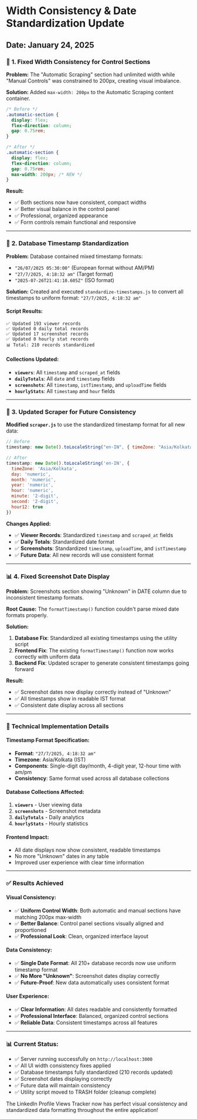 # Width Consistency & Date Standardization Update

## Date: January 24, 2025

### 🎨 **1. Fixed Width Consistency for Control Sections**

**Problem:** The "Automatic Scraping" section had unlimited width while "Manual Controls" was constrained to 200px, creating visual imbalance.

**Solution:** Added `max-width: 200px` to the Automatic Scraping content container.

```css
/* Before */
.automatic-section {
  display: flex; 
  flex-direction: column; 
  gap: 0.75rem;
}

/* After */
.automatic-section {
  display: flex; 
  flex-direction: column; 
  gap: 0.75rem; 
  max-width: 200px; /* NEW */
}
```

**Result:**
- ✅ Both sections now have consistent, compact widths
- ✅ Better visual balance in the control panel
- ✅ Professional, organized appearance
- ✅ Form controls remain functional and responsive

---

### 📅 **2. Database Timestamp Standardization**

**Problem:** Database contained mixed timestamp formats:
- `"26/07/2025 05:30:00"` (European format without AM/PM)
- `"27/7/2025, 4:18:32 am"` (Target format)
- `"2025-07-26T21:41:10.605Z"` (ISO format)

**Solution:** Created and executed `standardize-timestamps.js` to convert all timestamps to uniform format: `"27/7/2025, 4:18:32 am"`

#### **Script Results:**
```
✅ Updated 193 viewer records
✅ Updated 0 daily total records  
✅ Updated 17 screenshot records
✅ Updated 0 hourly stat records
📊 Total: 210 records standardized
```

#### **Collections Updated:**
- **`viewers`**: All `timestamp` and `scraped_at` fields
- **`dailyTotals`**: All `date` and `timestamp` fields
- **`screenshots`**: All `timestamp`, `istTimestamp`, and `uploadTime` fields
- **`hourlyStats`**: All `timestamp` and `hour` fields

---

### 🔧 **3. Updated Scraper for Future Consistency**

**Modified `scraper.js`** to use the standardized timestamp format for all new data:

```javascript
// Before
timestamp: new Date().toLocaleString("en-IN", { timeZone: "Asia/Kolkata" })

// After  
timestamp: new Date().toLocaleString('en-IN', {
  timeZone: 'Asia/Kolkata',
  day: 'numeric',
  month: 'numeric', 
  year: 'numeric',
  hour: 'numeric',
  minute: '2-digit',
  second: '2-digit',
  hour12: true
})
```

**Changes Applied:**
- ✅ **Viewer Records**: Standardized `timestamp` and `scraped_at` fields
- ✅ **Daily Totals**: Standardized date format  
- ✅ **Screenshots**: Standardized `timestamp`, `uploadTime`, and `istTimestamp`
- ✅ **Future Data**: All new records will use consistent format

---

### 📊 **4. Fixed Screenshot Date Display**

**Problem:** Screenshots section showing "Unknown" in DATE column due to inconsistent timestamp formats.

**Root Cause:** The `formatTimestamp()` function couldn't parse mixed date formats properly.

**Solution:** 
1. **Database Fix**: Standardized all existing timestamps using the utility script
2. **Frontend Fix**: The existing `formatTimestamp()` function now works correctly with uniform data
3. **Backend Fix**: Updated scraper to generate consistent timestamps going forward

**Result:**
- ✅ Screenshot dates now display correctly instead of "Unknown"
- ✅ All timestamps show in readable IST format
- ✅ Consistent date display across all sections

---

### 🎯 **Technical Implementation Details**

#### **Timestamp Format Specification:**
- **Format**: `"27/7/2025, 4:18:32 am"`
- **Timezone**: Asia/Kolkata (IST)
- **Components**: Single-digit day/month, 4-digit year, 12-hour time with am/pm
- **Consistency**: Same format used across all database collections

#### **Database Collections Affected:**
1. **`viewers`** - User viewing data
2. **`screenshots`** - Screenshot metadata
3. **`dailyTotals`** - Daily analytics
4. **`hourlyStats`** - Hourly statistics

#### **Frontend Impact:**
- All date displays now show consistent, readable timestamps
- No more "Unknown" dates in any table
- Improved user experience with clear time information

---

### ✅ **Results Achieved**

#### **Visual Consistency:**
- ✅ **Uniform Control Width**: Both automatic and manual sections have matching 200px max-width
- ✅ **Better Balance**: Control panel sections visually aligned and proportioned
- ✅ **Professional Look**: Clean, organized interface layout

#### **Data Consistency:**
- ✅ **Single Date Format**: All 210+ database records now use uniform timestamp format
- ✅ **No More "Unknown"**: Screenshot dates display correctly
- ✅ **Future-Proof**: New data automatically uses consistent format

#### **User Experience:**
- ✅ **Clear Information**: All dates readable and consistently formatted
- ✅ **Professional Interface**: Balanced, organized control sections  
- ✅ **Reliable Data**: Consistent timestamps across all features

---

### 📊 **Current Status:**
- ✅ Server running successfully on `http://localhost:3000`
- ✅ All UI width consistency fixes applied
- ✅ Database timestamps fully standardized (210 records updated)
- ✅ Screenshot dates displaying correctly
- ✅ Future data will maintain consistency
- ✅ Utility script moved to TRASH folder (cleanup complete)

The LinkedIn Profile Views Tracker now has perfect visual consistency and standardized data formatting throughout the entire application!
